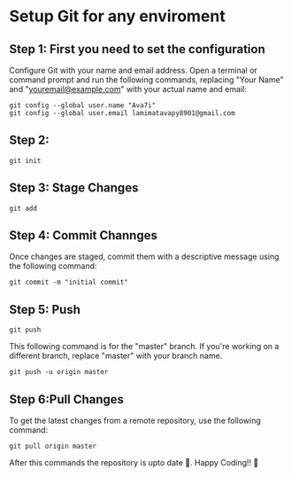 # Setup Git for any enviroment 


## Step 1: First you need to set the configuration  
Configure Git with your name and email address. Open a terminal or command prompt and run the following commands, replacing "Your Name" and "youremail@example.com" with your actual name and email:
```
git config --global user.name "Ava7i"
git config --global user.email lamimatavapy8901@gmail.com
```
## Step 2:
```
git init
```

## Step 3: Stage Changes
```
git add
```
## Step 4: Commit Channges
Once changes are staged, commit them with a descriptive message using the following command:
```
git commit -m "initial commit"
```
##  Step 5: Push 
```
git push
```
This following command is for the "master" branch. If you're working on a different branch, replace "master" with your branch name.
```
git push -u origin master
```
## Step 6:Pull Changes
To get the latest changes from a remote repository, use the following command:
```
git pull origin master
```
After this commands the repository is upto date 💯. 
Happy Coding!!	👻
